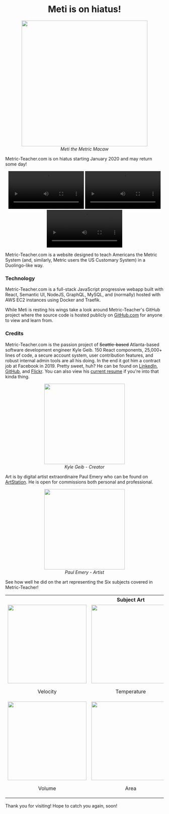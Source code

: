 <h1 align="center">Meti is on hiatus!</h1>

<p align="center">
  <img src="https://s3-us-west-2.amazonaws.com/metric-teacher/media/mascot/thumbs-up.png" width="400" />
  <br />
  <em>Meti the Metric Macaw</em>
</p>

Metric-Teacher.com is on hiatus starting January 2020 and may return some day!

<p align="center">
  <video loop controls width="240px">
    <source src="https://metric-teacher.s3-us-west-2.amazonaws.com/media/welcome/03-challenge-kickoff-short.mp4" type="video/mp4">
  </video>
  <video loop controls width="240px">
    <source src="https://metric-teacher.s3-us-west-2.amazonaws.com/media/welcome/04-tips.mp4" type="video/mp4">
  </video>
  <video loop controls width="240px" >
    <source src="https://metric-teacher.s3-us-west-2.amazonaws.com/media/welcome/06-subjects.mp4" type="video/mp4">
  </video>
</p>

Metric-Teacher.com is a website designed to teach Americans the Metric System (and, similarly, Metric users the US Customary System) in a Duolingo-like way.

### Technology
Metric-Teacher.com is a full-stack JavaScript progressive webapp built with React, Semantic UI, NodeJS, GraphQL, MySQL, and (normally) hosted with AWS EC2 instances using Docker and Traefik.

While Meti is resting his wings take a look around Metric-Teacher's GitHub project where the source code is hosted publicly on [GitHub.com](https://github.com/TiE23/metric-teacher) for anyone to view and learn from.

### Credits
Metric-Teacher.com is the passion project of ~~Seattle-based~~ Atlanta-based software development engineer Kyle Geib. 150 React components, 25,000+ lines of code, a secure account system, user contribution features, and robust internal admin tools are all his doing. In the end it got him a contract job at Facebook in 2019. Pretty sweet, huh? He can be found on [LinkedIn](https://www.linkedin.com/in/kyle-m-geib/), [GitHub](https://github.com/TiE23), and [Flickr](https://flickr.com/kg-23). You can also view his [current resume](https://kylegeib.s3.us-west-2.amazonaws.com/misc/KyleGeibResume2022.pdf) if you're into that kinda thing.

<p align="center">
  <img src="https://metric-teacher.s3-us-west-2.amazonaws.com/media/portaits/kyle.gif" width="256" />
  <br />
  <em>Kyle Geib - Creator</em>
</p>

Art is by digital artist extraordinaire Paul Emery who can be found on [ArtStation](https://www.artstation.com/paulstation2). He is open for commissions both personal and professional.

<p align="center">
  <img src="https://metric-teacher.s3-us-west-2.amazonaws.com/media/portaits/paul.gif" width="256" />
  <br />
  <em>Paul Emery - Artist</em>
</p>

See how well he did on the art representing the Six subjects covered in Metric-Teacher!

<table align="center">
  <tr>
    <th colspan="3">
      Subject Art
    </th>
  </tr>
  <tr>
    <td align="center">
      <img src="https://metric-teacher.s3.us-west-2.amazonaws.com/media/subjects/velocity.gif" width="250" />
      <p>Velocity</p>
    </td>
    <td align="center">
      <img src="https://metric-teacher.s3.us-west-2.amazonaws.com/media/subjects/temperature.gif" width="250" />
      <p>Temperature</p>
    </td>
    <td align="center">
      <img src="https://metric-teacher.s3.us-west-2.amazonaws.com/media/subjects/mass.gif" width="250" />
      <p>Mass</p>
    </td>
  </tr>
  <tr>
    <td align="center">
      <img src="https://metric-teacher.s3.us-west-2.amazonaws.com/media/subjects/volume.gif" width="250" />
      <p>Volume</p>
    </td>
    <td align="center">
      <img src="https://metric-teacher.s3.us-west-2.amazonaws.com/media/subjects/area.gif" width="250" />
      <p>Area</p>
    </td>
    <td align="center">
      <img src="https://metric-teacher.s3.us-west-2.amazonaws.com/media/subjects/length.gif" width="250" />
      <p>Length</p>
    </td>
  </tr>
</table>


Thank you for visiting! Hope to catch you again, soon!
